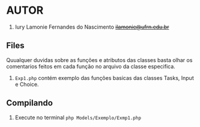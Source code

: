 # AUTOR
1. Iury Lamonie Fernandes do Nascimento ~~ilamonie@ufrn.edu.br~~

## Files
Quualquer duvidas sobre as funções e atributos das classes basta olhar os comentarios feitos em cada função no arquivo da classe especifica.
1. ```Exp1.php``` contém exemplo das funções basicas das classes Tasks, Input e Choice.

## Compilando
1. Execute no terminal ```php Models/Exemplo/Exmp1.php```
